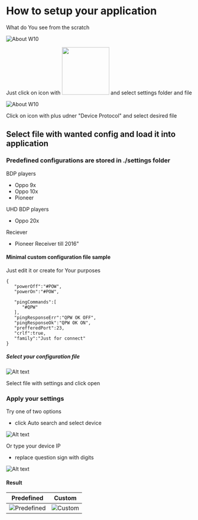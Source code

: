 # How to setup your application

What do You see from the scratch

![About W10](images/Original.png)

Just click on icon with <img src="../../../src/images/connect-red.png" width ="128" height="128"/> and select settings folder and file

![About W10](images/Select-Device.png)

Click on icon with plus udner "Device Protocol" and select desired file
## Select file with wanted config and load it into application
### Predefined configurations are stored in ./settings folder 

BDP players

* Oppo 9x
* Oppo 10x
* Pioneer 

UHD BDP players
* Oppo 20x

Reciever
* Pioneer Receiver till 2016"


#### Minimal custom configuration file sample

Just edit it or create for Your purposes

```
{
   "powerOff":"#POW",
   "powerOn":"#POW",

   "pingCommands":[
      "#QPW"
   ],
   "pingResponseErr":"QPW OK OFF",
   "pingResponseOk":"QPW OK ON",
   "prefferedPort":23,
   "crlf":true,
   "family":"Just for connect"
} 
```

##### Select your configuration file
![Alt text](image.png)

Select file with settings and click open

### Apply your settings

Try one of two options 

* click Auto search and select device

![Alt text](images/auto-search.png)

Or type your device IP

* replace question sign with digits

![Alt text](images/ip.png)

#### Result

Predefined | Custom
----------- | ------------
![Predefined](images/predefined.png) | ![Custom](images/custom.png)  
